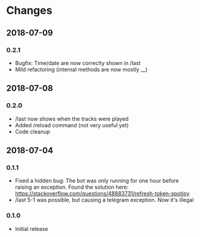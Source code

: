 # Changes #

## 2018-07-09
### 0.2.1

- Bugfix: Time/date are now correclty shown in /last
- Mild refactoring (internal methods are now mostly __)

## 2018-07-08
### 0.2.0

- /last now shows when the tracks were played
- Added /reload command (not very useful yet)
- Code cleanup

## 2018-07-04 
### 0.1.1
- Fixed a hidden bug: The bot was only running for one hour before raising an
  exception. Found the solution here: https://stackoverflow.com/questions/48883731/refresh-token-spotipy
- /last 5-1 was possible, but causing a telegram exception. Now it's illegal

### 0.1.0
- Initial release
